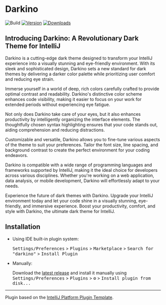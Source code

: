 # Darkino

![Build](https://github.com/Adraheem/darkino/workflows/Build/badge.svg)
[![Version](https://img.shields.io/jetbrains/plugin/v/PLUGIN_ID.svg)](https://plugins.jetbrains.com/plugin/PLUGIN_ID)
[![Downloads](https://img.shields.io/jetbrains/plugin/d/PLUGIN_ID.svg)](https://plugins.jetbrains.com/plugin/PLUGIN_ID)

## Introducing Darkino: A Revolutionary Dark Theme for IntelliJ

Darkino is a cutting-edge dark theme designed to transform your IntelliJ experience into a visually stunning and eye-friendly environment. With its sleek and sophisticated design, Darkino sets a new standard for dark themes by delivering a darker color palette while prioritizing user comfort and reducing eye strain.

Immerse yourself in a world of deep, rich colors carefully crafted to provide optimal contrast and readability. Darkino's distinctive color scheme enhances code visibility, making it easier to focus on your work for extended periods without experiencing eye fatigue.

Not only does Darkino take care of your eyes, but it also enhances productivity by intelligently organizing the interface elements. The thoughtfully chosen syntax highlighting ensures that your code stands out, aiding comprehension and reducing distractions.

Customizable and versatile, Darkino allows you to fine-tune various aspects of the theme to suit your preferences. Tailor the font size, line spacing, and background contrast to create the perfect environment for your coding endeavors.

Darkino is compatible with a wide range of programming languages and frameworks supported by IntelliJ, making it the ideal choice for developers across various disciplines. Whether you're working on a web application, data analysis, or mobile development, Darkino will effortlessly adapt to your needs.

Experience the future of dark themes with Darkino. Upgrade your IntelliJ environment today and let your code shine in a visually stunning, eye-friendly, and immersive experience. Boost your productivity, comfort, and style with Darkino, the ultimate dark theme for IntelliJ.

<!-- Plugin description end -->

## Installation

- Using IDE built-in plugin system:
  
  <kbd>Settings/Preferences</kbd> > <kbd>Plugins</kbd> > <kbd>Marketplace</kbd> > <kbd>Search for "darkino"</kbd> >
  <kbd>Install Plugin</kbd>
  
- Manually:

  Download the [latest release](https://github.com/Adraheem/darkino/releases/latest) and install it manually using
  <kbd>Settings/Preferences</kbd> > <kbd>Plugins</kbd> > <kbd>⚙️</kbd> > <kbd>Install plugin from disk...</kbd>


---
Plugin based on the [IntelliJ Platform Plugin Template][template].

[template]: https://github.com/JetBrains/intellij-platform-plugin-template
[docs:plugin-description]: https://plugins.jetbrains.com/docs/intellij/plugin-user-experience.html#plugin-description-and-presentation
